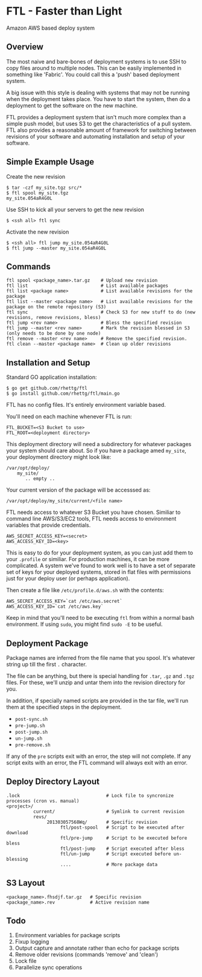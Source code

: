 FTL - Faster than Light
======

Amazon AWS based deploy system

Overview
-----
The most naive and bare-bones of deployment systems is to use SSH to copy files
around to multiple nodes. This can be easily implemented in something like
'Fabric'. You could call this a 'push' based deployment system.

A big issue with this style is dealing with systems that may not be
running when the deployment takes place. You have to start the system, then do
a deployment to get the software on the new machine.

FTL provides a deployment system that isn't much more complex than a simple
push model, but uses S3 to get the characteristics of a pull system. FTL also
provides a reasonable amount of framework for switching between revisions of
your software and automating installation and setup of your software.

Simple Example Usage
----

Create the new revision

    $ tar -czf my_site.tgz src/*
    $ ftl spool my_site.tgz
    my_site.054aR4G0L

Use SSH to kick all your servers to get the new revision

    $ <ssh all> ftl sync

Activate the new revision

    $ <ssh all> ftl jump my_site.054aR4G0L
    $ ftl jump --master my_site.054aR4G0L


Commands
----

    ftl spool <package_name>.tar.gz    # Upload new revision
    ftl list                           # List available packages
    ftl list <package name>            # List available revisions for the package
    ftl list --master <package name>   # List available revisions for the package on the remote repository (S3)
    ftl sync                           # Check S3 for new stuff to do (new revisions, remove revisions, bless)
    ftl jump <rev name>                # Bless the specified revision
    ftl jump --master <rev name>       # Mark the revision blessed in S3 (only needs to be done by one node)
    ftl remove --master <rev name>     # Remove the specified revision.
    ftl clean --master <package name>  # Clean up older revisions


Installation and Setup
-----

Standard GO application installation:

    $ go get github.com/rhettg/ftl
    $ go install github.com/rhettg/ftl/main.go

FTL has no config files. It's entirely environment variable based.

You'll need on each machine whenever FTL is run:

    FTL_BUCKET=<S3 Bucket to use>
    FTL_ROOT=<deployment directory>

This deployment directory will need a subdirectory for whatever packages your
system should care about. So if you have a package amed `my_site`, your
deployment directory might look like:

    /var/opt/deploy/
        my_site/
           .. empty ..

Your current version of the package will be accesssed as:

    /var/opt/deploy/my_site/current/<file name>

FTL needs access to whatever S3 Bucket you have chosen. Similiar to command line AWS/S3/EC2 tools, 
FTL needs access to environment variables that provide credentials.

    AWS_SECRET_ACCESS_KEY=<secret>
    AWS_ACCESS_KEY_ID=<key>

This is easy to do for your deployment system, as you can just add them to your
`.profile` or similiar. For production machines, it can be more complicated.  A
system we've found to work well is to have a set of separate set of keys for
your deployed systems, stored in flat files with permissions just for your
deploy user (or perhaps application).

Then create a file like `/etc/profile.d/aws.sh` with the contents:

    AWS_SECRET_ACCESS_KEY=`cat /etc/aws.secret`
    AWS_ACCESS_KEY_ID=`cat /etc/aws.key`
	
Keep in mind that you'll need to be executing `ftl` from within a normal bash
environment. If using `sudo`, you might find `sudo -E` to be useful.

Deployment Package
-----

Package names are inferred from the file name that you spool. It's whatever
string up till the first `.` character.

The file can be anything, but there is special handling for `.tar`, `.gz` and `.tgz` files.
For these, we'll unzip and untar them into the revision directory for you.

In addition, if specially named scripts are provided in the tar file, we'll run them at the specified steps in the deployment.

  * `post-sync.sh`
  * `pre-jump.sh`
  * `post-jump.sh`
  * `un-jump.sh`
  * `pre-remove.sh`

If any of the `pre` scripts exit with an error, the step will not complete. If
any script exits with an error, the FTL command will always exit with an error.

Deploy Directory Layout
----

    .lock                                # Lock file to syncronize processes (cron vs. manual)
    <project>/
              current/                   # Symlink to current revision
              revs/
                   201303057568Wq/       # Specific revision
                        ftl/post-spool   # Script to be executed after download
                        ftl/pre-jump     # Script to be executed before bless
                        ftl/post-jump    # Script executed after bless
                        ftl/un-jump      # Script executed before un-blessing
                        ....             # More package data

S3 Layout
-----
    <package_name>.fhsdjf.tar.gz   # Specific revision
    <package_name>.rev             # Active revision name 


Todo
------

  1. Environment variables for package scripts
  1. Fixup logging
  1. Output capture and annotate rather than echo for package scripts
  1. Remove older revisions (commands 'remove' and 'clean')
  1. Lock file
  1. Parallelize sync operations

